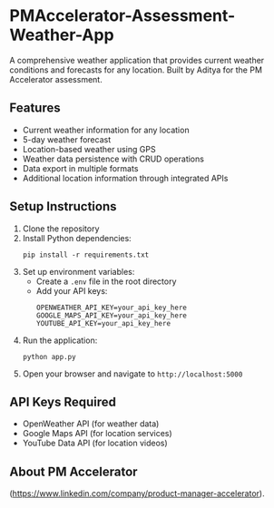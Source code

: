 # PMAccelerator-Assessment-Weather-App

A comprehensive weather application that provides current weather conditions and forecasts for any location. Built by Aditya for the PM Accelerator assessment.

## Features

- Current weather information for any location
- 5-day weather forecast
- Location-based weather using GPS
- Weather data persistence with CRUD operations
- Data export in multiple formats
- Additional location information through integrated APIs

## Setup Instructions

1. Clone the repository
2. Install Python dependencies:
   ```
   pip install -r requirements.txt
   ```
3. Set up environment variables:
   - Create a `.env` file in the root directory
   - Add your API keys:
     ```
     OPENWEATHER_API_KEY=your_api_key_here
     GOOGLE_MAPS_API_KEY=your_api_key_here
     YOUTUBE_API_KEY=your_api_key_here
     ```
4. Run the application:
   ```
   python app.py
   ```
5. Open your browser and navigate to `http://localhost:5000`

## API Keys Required

- OpenWeather API (for weather data)
- Google Maps API (for location services)
- YouTube Data API (for location videos)

## About PM Accelerator

(https://www.linkedin.com/company/product-manager-accelerator). 
